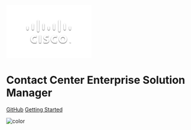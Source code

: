 ![logo](_media\cisco-logo.png)

# Contact Center Enterprise Solution Manager

[GitHub](https://wwwin-gitlab-sjc.cisco.com/ucce/cvp_analyzer)
[Getting Started](README.md)

![color](#049FD9)
